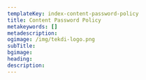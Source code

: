 ```yaml
---
templateKey: index-content-password-policy
title: Content Password Policy
metakeywords: []
metadescription:
ogimage: /img/tekdi-logo.png
subTitle:
bgimage:
heading:
description:
---
```

